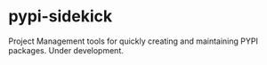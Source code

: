 # pypi-sidekick
Project Management tools for quickly creating and maintaining PYPI packages.
Under development.
